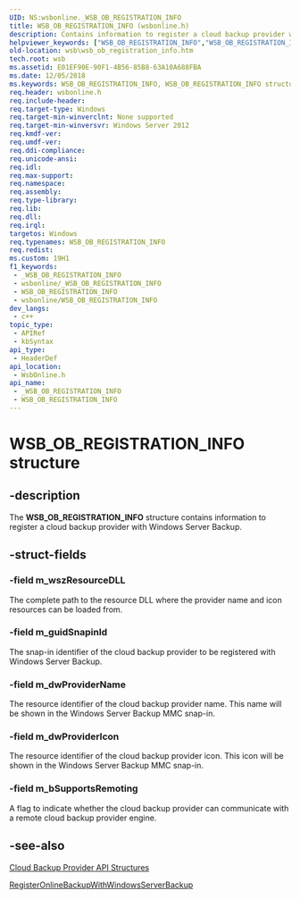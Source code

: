 ```yaml
---
UID: NS:wsbonline._WSB_OB_REGISTRATION_INFO
title: WSB_OB_REGISTRATION_INFO (wsbonline.h)
description: Contains information to register a cloud backup provider with Windows Server Backup.
helpviewer_keywords: ["WSB_OB_REGISTRATION_INFO","WSB_OB_REGISTRATION_INFO structure [Windows Server Backup]","wsb.wsb_ob_registration_info","wsbonline/WSB_OB_REGISTRATION_INFO"]
old-location: wsb\wsb_ob_registration_info.htm
tech.root: wsb
ms.assetid: E01EF90E-90F1-4B56-85B8-63A10A688FBA
ms.date: 12/05/2018
ms.keywords: WSB_OB_REGISTRATION_INFO, WSB_OB_REGISTRATION_INFO structure [Windows Server Backup], wsb.wsb_ob_registration_info, wsbonline/WSB_OB_REGISTRATION_INFO
req.header: wsbonline.h
req.include-header: 
req.target-type: Windows
req.target-min-winverclnt: None supported
req.target-min-winversvr: Windows Server 2012
req.kmdf-ver: 
req.umdf-ver: 
req.ddi-compliance: 
req.unicode-ansi: 
req.idl: 
req.max-support: 
req.namespace: 
req.assembly: 
req.type-library: 
req.lib: 
req.dll: 
req.irql: 
targetos: Windows
req.typenames: WSB_OB_REGISTRATION_INFO
req.redist: 
ms.custom: 19H1
f1_keywords:
 - _WSB_OB_REGISTRATION_INFO
 - wsbonline/_WSB_OB_REGISTRATION_INFO
 - WSB_OB_REGISTRATION_INFO
 - wsbonline/WSB_OB_REGISTRATION_INFO
dev_langs:
 - c++
topic_type:
 - APIRef
 - kbSyntax
api_type:
 - HeaderDef
api_location:
 - WsbOnline.h
api_name:
 - _WSB_OB_REGISTRATION_INFO
 - WSB_OB_REGISTRATION_INFO
---
```


# WSB_OB_REGISTRATION_INFO structure


## -description

 The <b>WSB_OB_REGISTRATION_INFO</b> structure contains information to register a cloud backup provider with Windows Server Backup.

## -struct-fields

### -field m_wszResourceDLL

The complete path to the resource DLL where the provider name and icon resources can be loaded from.

### -field m_guidSnapinId

The snap-in identifier of the cloud backup provider to be registered with Windows Server Backup.

### -field m_dwProviderName

The resource identifier of the cloud backup provider name. This name will be shown in the Windows Server Backup MMC  snap-in.

### -field m_dwProviderIcon

The resource identifier of the cloud backup provider icon. This icon will be shown in the Windows Server Backup MMC snap-in.

### -field m_bSupportsRemoting

A flag to indicate whether the cloud backup provider can communicate with a remote cloud backup provider engine.

## -see-also

<a href="/previous-versions/windows/desktop/wsb/windows-server-backup-api-structures">Cloud  Backup Provider API Structures</a>



<a href="/previous-versions/windows/desktop/api/wsbonline/nf-wsbonline-registeronlinebackupwithwindowsserverbackup">RegisterOnlineBackupWithWindowsServerBackup</a>

